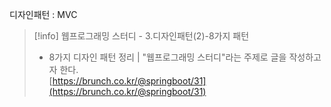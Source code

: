디자인패턴 : MVC

> [!info] 웹프로그래밍 스터디 - 3.디자인패턴(2)-8가지 패턴  
> - 8가지 디자인 패턴 정리 | "웹프로그래밍 스터디"라는 주제로 글을 작성하고자 한다.  
> [https://brunch.co.kr/@springboot/31](https://brunch.co.kr/@springboot/31)